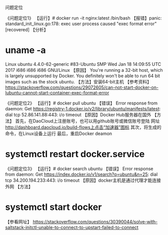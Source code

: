 ﻿问题定位

《问题定位1》
【运行】# docker run -it nginx:latest /bin/bash
【报错】panic: standard_init_linux.go:178: exec user process caused "exec format error" [recovered]
【分析】
# uname -a
Linux ubuntu 4.4.0-62-generic #83-Ubuntu SMP Wed Jan 18 14:09:55 UTC 2017 i686 i686 i686 GNU/Linux
【原因】
You're running a 32-bit host, which is largely unsupported by Docker. You definitely won't be able to run 64 bit images such as the stock ubuntu.
【方法】安装64-bit主机
【参考资料】
https://stackoverflow.com/questions/29072605/can-not-start-docker-on-lubuntu-cannot-start-container-exec-format-error


《问题定位2》
【运行】# docker pull ubuntu
【错误】
Error response from daemon: Get https://registry-1.docker.io/v2/library/ubuntu/manifests/latest: dial tcp 52.86.141.88:443: i/o timeout
【原因】Docker Hub服务器在国外
【方法】
首先，在DaoCloud上注册账号，也可以用github账号或微信账号登陆
网址 http://dashboard.daocloud.io/build-flows上点击“加速器”图标
其次，将生成的命令，在Linux设备上运行
最后，重启Docker deamon
# systemctl restart docker.service


《问题定位3》
【运行】# docker search ubuntu
【错误】
Error response from daemon: Get https://index.docker.io/v1/search?q=ubuntu&n=25: dial tcp 34.200.194.233:443: i/o timeout
【原因】docker主机是通过代理才能连接外网
【方法】
# systemctl start docker
【参看网址】
https://stackoverflow.com/questions/30390044/solve-with-saltstack-initctl-unable-to-connect-to-upstart-failed-to-connect
